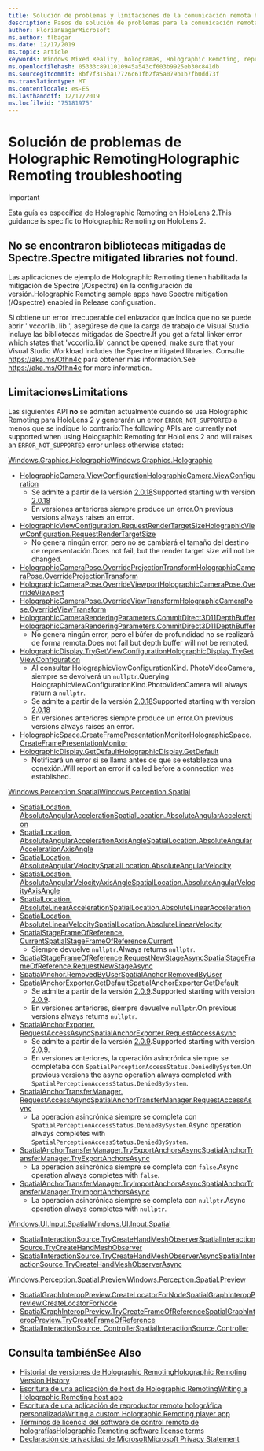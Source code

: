 ```yaml
---
title: Solución de problemas y limitaciones de la comunicación remota holográfica
description: Pasos de solución de problemas para la comunicación remota holográfica en HoloLens 2.
author: FlorianBagarMicrosoft
ms.author: flbagar
ms.date: 12/17/2019
ms.topic: article
keywords: Windows Mixed Reality, hologramas, Holographic Remoting, representación remota, representación en red, HoloLens, hologramas remotos, solución de problemas, ayuda
ms.openlocfilehash: 05333c8911010945a543cf603b9925eb30c841db
ms.sourcegitcommit: 8bf7f315ba17726c61fb2fa5a079b1b7fb0dd73f
ms.translationtype: MT
ms.contentlocale: es-ES
ms.lasthandoff: 12/17/2019
ms.locfileid: "75181975"
---
```

# <a name="holographic-remoting-troubleshooting"></a><span data-ttu-id="d1e82-104">Solución de problemas de Holographic Remoting</span><span class="sxs-lookup"><span data-stu-id="d1e82-104">Holographic Remoting troubleshooting</span></span>

> [!IMPORTANT]
> <span data-ttu-id="d1e82-105">Esta guía es específica de Holographic Remoting en HoloLens 2.</span><span class="sxs-lookup"><span data-stu-id="d1e82-105">This guidance is specific to Holographic Remoting on HoloLens 2.</span></span>

## <a name="spectre-mitigated-libraries-not-found"></a><span data-ttu-id="d1e82-106">No se encontraron bibliotecas mitigadas de Spectre.</span><span class="sxs-lookup"><span data-stu-id="d1e82-106">Spectre mitigated libraries not found.</span></span>

<span data-ttu-id="d1e82-107">Las aplicaciones de ejemplo de Holographic Remoting tienen habilitada la mitigación de Spectre (/Qspectre) en la configuración de versión.</span><span class="sxs-lookup"><span data-stu-id="d1e82-107">Holographic Remoting sample apps have Spectre mitigation (/Qspectre) enabled in Release configuration.</span></span>

<span data-ttu-id="d1e82-108">Si obtiene un error irrecuperable del enlazador que indica que no se puede abrir ' vccorlib. lib ', asegúrese de que la carga de trabajo de Visual Studio incluye las bibliotecas mitigadas de Spectre.</span><span class="sxs-lookup"><span data-stu-id="d1e82-108">If you get a fatal linker error which states that 'vccorlib.lib' cannot be opened, make sure that your Visual Studio Workload includes the Spectre mitigated libraries.</span></span> <span data-ttu-id="d1e82-109">Consulte https://aka.ms/Ofhn4c para obtener más información.</span><span class="sxs-lookup"><span data-stu-id="d1e82-109">See https://aka.ms/Ofhn4c for more information.</span></span>

## <a name="limitations"></a><span data-ttu-id="d1e82-110">Limitaciones</span><span class="sxs-lookup"><span data-stu-id="d1e82-110">Limitations</span></span>

<span data-ttu-id="d1e82-111">Las siguientes API **no** se admiten actualmente cuando se usa Holographic Remoting para HoloLens 2 y generarán un error ```ERROR_NOT_SUPPORTED``` a menos que se indique lo contrario:</span><span class="sxs-lookup"><span data-stu-id="d1e82-111">The following APIs are currently **not** supported when using Holographic Remoting for HoloLens 2 and will raises an ```ERROR_NOT_SUPPORTED``` error unless otherwise stated:</span></span>

[<span data-ttu-id="d1e82-112">Windows.Graphics.Holographic</span><span class="sxs-lookup"><span data-stu-id="d1e82-112">Windows.Graphics.Holographic</span></span>](https://docs.microsoft.com/uwp/api/windows.graphics.holographic)

* [<span data-ttu-id="d1e82-113">HolographicCamera.ViewConfiguration</span><span class="sxs-lookup"><span data-stu-id="d1e82-113">HolographicCamera.ViewConfiguration</span></span>](https://docs.microsoft.com/uwp/api/windows.graphics.holographic.holographiccamera.viewconfiguration)
  - <span data-ttu-id="d1e82-114">Se admite a partir de la versión [2.0.18](holographic-remoting-version-history.md#v2.0.18)</span><span class="sxs-lookup"><span data-stu-id="d1e82-114">Supported starting with version [2.0.18](holographic-remoting-version-history.md#v2.0.18)</span></span>
  - <span data-ttu-id="d1e82-115">En versiones anteriores siempre produce un error.</span><span class="sxs-lookup"><span data-stu-id="d1e82-115">On previous versions always raises an error.</span></span>
* [<span data-ttu-id="d1e82-116">HolographicViewConfiguration.RequestRenderTargetSize</span><span class="sxs-lookup"><span data-stu-id="d1e82-116">HolographicViewConfiguration.RequestRenderTargetSize</span></span>](https://docs.microsoft.com/uwp/api/windows.graphics.holographic.holographicviewconfiguration.requestrendertargetsize#Windows_Graphics_Holographic_HolographicViewConfiguration_RequestRenderTargetSize_Windows_Foundation_Size_)
  - <span data-ttu-id="d1e82-117">No genera ningún error, pero no se cambiará el tamaño del destino de representación.</span><span class="sxs-lookup"><span data-stu-id="d1e82-117">Does not fail, but the render target size will not be changed.</span></span>
* [<span data-ttu-id="d1e82-118">HolographicCameraPose.OverrideProjectionTransform</span><span class="sxs-lookup"><span data-stu-id="d1e82-118">HolographicCameraPose.OverrideProjectionTransform</span></span>](https://docs.microsoft.com/uwp/api/windows.graphics.holographic.holographiccamerapose.overrideprojectiontransform)
* [<span data-ttu-id="d1e82-119">HolographicCameraPose.OverrideViewport</span><span class="sxs-lookup"><span data-stu-id="d1e82-119">HolographicCameraPose.OverrideViewport</span></span>](https://docs.microsoft.com/uwp/api/windows.graphics.holographic.holographiccamerapose.overrideviewport)
* [<span data-ttu-id="d1e82-120">HolographicCameraPose.OverrideViewTransform</span><span class="sxs-lookup"><span data-stu-id="d1e82-120">HolographicCameraPose.OverrideViewTransform</span></span>](https://docs.microsoft.com/uwp/api/windows.graphics.holographic.holographiccamerapose.overrideviewtransform)
* [<span data-ttu-id="d1e82-121">HolographicCameraRenderingParameters.CommitDirect3D11DepthBuffer</span><span class="sxs-lookup"><span data-stu-id="d1e82-121">HolographicCameraRenderingParameters.CommitDirect3D11DepthBuffer</span></span>](https://docs.microsoft.com/uwp/api/windows.graphics.holographic.holographiccamerarenderingparameters.commitdirect3d11depthbuffer#Windows_Graphics_Holographic_HolographicCameraRenderingParameters_CommitDirect3D11DepthBuffer_Windows_Graphics_DirectX_Direct3D11_IDirect3DSurface_)
  - <span data-ttu-id="d1e82-122">No genera ningún error, pero el búfer de profundidad no se realizará de forma remota.</span><span class="sxs-lookup"><span data-stu-id="d1e82-122">Does not fail but depth buffer will not be remoted.</span></span>
* [<span data-ttu-id="d1e82-123">HolographicDisplay.TryGetViewConfiguration</span><span class="sxs-lookup"><span data-stu-id="d1e82-123">HolographicDisplay.TryGetViewConfiguration</span></span>](https://docs.microsoft.com/uwp/api/windows.graphics.holographic.holographicdisplay.trygetviewconfiguration)
  - <span data-ttu-id="d1e82-124">Al consultar HolographicViewConfigurationKind. PhotoVideoCamera, siempre se devolverá un ```nullptr```.</span><span class="sxs-lookup"><span data-stu-id="d1e82-124">Querying HolographicViewConfigurationKind.PhotoVideoCamera will always return a ```nullptr```.</span></span>
  - <span data-ttu-id="d1e82-125">Se admite a partir de la versión [2.0.18](holographic-remoting-version-history.md#v2.0.18)</span><span class="sxs-lookup"><span data-stu-id="d1e82-125">Supported starting with version [2.0.18](holographic-remoting-version-history.md#v2.0.18)</span></span>
  - <span data-ttu-id="d1e82-126">En versiones anteriores siempre produce un error.</span><span class="sxs-lookup"><span data-stu-id="d1e82-126">On previous versions always raises an error.</span></span>
* [<span data-ttu-id="d1e82-127">HolographicSpace.CreateFramePresentationMonitor</span><span class="sxs-lookup"><span data-stu-id="d1e82-127">HolographicSpace.CreateFramePresentationMonitor</span></span>](https://docs.microsoft.com/uwp/api/windows.graphics.holographic.holographicspace.createframepresentationmonitor)
* [<span data-ttu-id="d1e82-128">HolographicDisplay.GetDefault</span><span class="sxs-lookup"><span data-stu-id="d1e82-128">HolographicDisplay.GetDefault</span></span>](https://docs.microsoft.com/uwp/api/windows.graphics.holographic.holographicdisplay.getdefault#Windows_Graphics_Holographic_HolographicDisplay_GetDefault)
  - <span data-ttu-id="d1e82-129">Notificará un error si se llama antes de que se establezca una conexión.</span><span class="sxs-lookup"><span data-stu-id="d1e82-129">Will report an error if called before a connection was established.</span></span>


[<span data-ttu-id="d1e82-130">Windows.Perception.Spatial</span><span class="sxs-lookup"><span data-stu-id="d1e82-130">Windows.Perception.Spatial</span></span>](https://docs.microsoft.com/uwp/api/windows.perception.spatial)

* [<span data-ttu-id="d1e82-131">SpatialLocation. AbsoluteAngularAcceleration</span><span class="sxs-lookup"><span data-stu-id="d1e82-131">SpatialLocation.AbsoluteAngularAcceleration</span></span>](https://docs.microsoft.com/uwp/api/windows.perception.spatial.spatiallocation.absoluteangularacceleration)
* [<span data-ttu-id="d1e82-132">SpatialLocation. AbsoluteAngularAccelerationAxisAngle</span><span class="sxs-lookup"><span data-stu-id="d1e82-132">SpatialLocation.AbsoluteAngularAccelerationAxisAngle</span></span>](https://docs.microsoft.com/uwp/api/windows.perception.spatial.spatiallocation.absoluteangularaccelerationaxisangle)
* [<span data-ttu-id="d1e82-133">SpatialLocation. AbsoluteAngularVelocity</span><span class="sxs-lookup"><span data-stu-id="d1e82-133">SpatialLocation.AbsoluteAngularVelocity</span></span>](https://docs.microsoft.com/uwp/api/windows.perception.spatial.spatiallocation.absoluteangularvelocity)
* [<span data-ttu-id="d1e82-134">SpatialLocation. AbsoluteAngularVelocityAxisAngle</span><span class="sxs-lookup"><span data-stu-id="d1e82-134">SpatialLocation.AbsoluteAngularVelocityAxisAngle</span></span>](https://docs.microsoft.com/uwp/api/windows.perception.spatial.spatiallocation.absoluteangularvelocityaxisangle)
* [<span data-ttu-id="d1e82-135">SpatialLocation. AbsoluteLinearAcceleration</span><span class="sxs-lookup"><span data-stu-id="d1e82-135">SpatialLocation.AbsoluteLinearAcceleration</span></span>](https://docs.microsoft.com/uwp/api/windows.perception.spatial.spatiallocation.absolutelinearacceleration)
* [<span data-ttu-id="d1e82-136">SpatialLocation. AbsoluteLinearVelocity</span><span class="sxs-lookup"><span data-stu-id="d1e82-136">SpatialLocation.AbsoluteLinearVelocity</span></span>](https://docs.microsoft.com/uwp/api/windows.perception.spatial.spatiallocation.absolutelinearvelocity)
* [<span data-ttu-id="d1e82-137">SpatialStageFrameOfReference. Current</span><span class="sxs-lookup"><span data-stu-id="d1e82-137">SpatialStageFrameOfReference.Current</span></span>](https://docs.microsoft.com/uwp/api/windows.perception.spatial.spatialstageframeofreference.current)
  - <span data-ttu-id="d1e82-138">Siempre devuelve ```nullptr```.</span><span class="sxs-lookup"><span data-stu-id="d1e82-138">Always returns ```nullptr```.</span></span>
* [<span data-ttu-id="d1e82-139">SpatialStageFrameOfReference.RequestNewStageAsync</span><span class="sxs-lookup"><span data-stu-id="d1e82-139">SpatialStageFrameOfReference.RequestNewStageAsync</span></span>](https://docs.microsoft.com/uwp/api/windows.perception.spatial.spatialstageframeofreference.requestnewstageasync)
* [<span data-ttu-id="d1e82-140">SpatialAnchor.RemovedByUser</span><span class="sxs-lookup"><span data-stu-id="d1e82-140">SpatialAnchor.RemovedByUser</span></span>](https://docs.microsoft.com/uwp/api/windows.perception.spatial.spatialanchor.removedbyuser)
* [<span data-ttu-id="d1e82-141">SpatialAnchorExporter.GetDefault</span><span class="sxs-lookup"><span data-stu-id="d1e82-141">SpatialAnchorExporter.GetDefault</span></span>](https://docs.microsoft.com/uwp/api/windows.perception.spatial.spatialanchorexporter.getdefault
)
  - <span data-ttu-id="d1e82-142">Se admite a partir de la versión [2.0.9](holographic-remoting-version-history.md#v2.0.9).</span><span class="sxs-lookup"><span data-stu-id="d1e82-142">Supported starting with version [2.0.9](holographic-remoting-version-history.md#v2.0.9).</span></span> 
  - <span data-ttu-id="d1e82-143">En versiones anteriores, siempre devuelve ```nullptr```.</span><span class="sxs-lookup"><span data-stu-id="d1e82-143">On previous versions always returns ```nullptr```.</span></span> 
* [<span data-ttu-id="d1e82-144">SpatialAnchorExporter. RequestAccessAsync</span><span class="sxs-lookup"><span data-stu-id="d1e82-144">SpatialAnchorExporter.RequestAccessAsync</span></span>](https://docs.microsoft.com/uwp/api/windows.perception.spatial.spatialanchorexporter.requestaccessasync
)
  - <span data-ttu-id="d1e82-145">Se admite a partir de la versión [2.0.9](holographic-remoting-version-history.md#v2.0.9).</span><span class="sxs-lookup"><span data-stu-id="d1e82-145">Supported starting with version [2.0.9](holographic-remoting-version-history.md#v2.0.9).</span></span> 
  - <span data-ttu-id="d1e82-146">En versiones anteriores, la operación asincrónica siempre se completaba con ```SpatialPerceptionAccessStatus.DeniedBySystem```.</span><span class="sxs-lookup"><span data-stu-id="d1e82-146">On previous versions the async operation always completed with ```SpatialPerceptionAccessStatus.DeniedBySystem```.</span></span>
* [<span data-ttu-id="d1e82-147">SpatialAnchorTransferManager. RequestAccessAsync</span><span class="sxs-lookup"><span data-stu-id="d1e82-147">SpatialAnchorTransferManager.RequestAccessAsync</span></span>](https://docs.microsoft.com/uwp/api/windows.perception.spatial.spatialanchortransfermanager.requestaccessasync#Windows_Perception_Spatial_SpatialAnchorTransferManager_RequestAccessAsync)
  - <span data-ttu-id="d1e82-148">La operación asincrónica siempre se completa con ```SpatialPerceptionAccessStatus.DeniedBySystem```.</span><span class="sxs-lookup"><span data-stu-id="d1e82-148">Async operation always completes with ```SpatialPerceptionAccessStatus.DeniedBySystem```.</span></span>
* [<span data-ttu-id="d1e82-149">SpatialAnchorTransferManager.TryExportAnchorsAsync</span><span class="sxs-lookup"><span data-stu-id="d1e82-149">SpatialAnchorTransferManager.TryExportAnchorsAsync</span></span>](https://docs.microsoft.com/uwp/api/windows.perception.spatial.spatialanchortransfermanager.tryexportanchorsasync#Windows_Perception_Spatial_SpatialAnchorTransferManager_TryExportAnchorsAsync_Windows_Foundation_Collections_IIterable_Windows_Foundation_Collections_IKeyValuePair_System_String_Windows_Perception_Spatial_SpatialAnchor___Windows_Storage_Streams_IOutputStream_)
  - <span data-ttu-id="d1e82-150">La operación asincrónica siempre se completa con ```false```.</span><span class="sxs-lookup"><span data-stu-id="d1e82-150">Async operation always completes with ```false```.</span></span>
* [<span data-ttu-id="d1e82-151">SpatialAnchorTransferManager.TryImportAnchorsAsync</span><span class="sxs-lookup"><span data-stu-id="d1e82-151">SpatialAnchorTransferManager.TryImportAnchorsAsync</span></span>](https://docs.microsoft.com/uwp/api/windows.perception.spatial.spatialanchortransfermanager.tryimportanchorsasync
)
  - <span data-ttu-id="d1e82-152">La operación asincrónica siempre se completa con ```nullptr```.</span><span class="sxs-lookup"><span data-stu-id="d1e82-152">Async operation always completes with ```nullptr```.</span></span>

[<span data-ttu-id="d1e82-153">Windows.UI.Input.Spatial</span><span class="sxs-lookup"><span data-stu-id="d1e82-153">Windows.UI.Input.Spatial</span></span>](https://docs.microsoft.com/uwp/api/windows.ui.input.spatial)

* [<span data-ttu-id="d1e82-154">SpatialInteractionSource.TryCreateHandMeshObserver</span><span class="sxs-lookup"><span data-stu-id="d1e82-154">SpatialInteractionSource.TryCreateHandMeshObserver</span></span>](https://docs.microsoft.com/uwp/api/windows.ui.input.spatial.spatialinteractionsource.trycreatehandmeshobserver#Windows_UI_Input_Spatial_SpatialInteractionSource_TryCreateHandMeshObserver)
* [<span data-ttu-id="d1e82-155">SpatialInteractionSource.TryCreateHandMeshObserverAsync</span><span class="sxs-lookup"><span data-stu-id="d1e82-155">SpatialInteractionSource.TryCreateHandMeshObserverAsync</span></span>](https://docs.microsoft.com/uwp/api/windows.ui.input.spatial.spatialinteractionsource.trycreatehandmeshobserverasync)

[<span data-ttu-id="d1e82-156">Windows.Perception.Spatial.Preview</span><span class="sxs-lookup"><span data-stu-id="d1e82-156">Windows.Perception.Spatial.Preview</span></span>](https://docs.microsoft.com/uwp/api/windows.perception.spatial.preview)

* [<span data-ttu-id="d1e82-157">SpatialGraphInteropPreview.CreateLocatorForNode</span><span class="sxs-lookup"><span data-stu-id="d1e82-157">SpatialGraphInteropPreview.CreateLocatorForNode</span></span>](https://docs.microsoft.com/uwp/api/windows.perception.spatial.preview.spatialgraphinteroppreview.createlocatorfornode)
* [<span data-ttu-id="d1e82-158">SpatialGraphInteropPreview.TryCreateFrameOfReference</span><span class="sxs-lookup"><span data-stu-id="d1e82-158">SpatialGraphInteropPreview.TryCreateFrameOfReference</span></span>](https://docs.microsoft.com/uwp/api/windows.perception.spatial.preview.spatialgraphinteroppreview.trycreateframeofreference)
* [<span data-ttu-id="d1e82-159">SpatialInteractionSource. Controller</span><span class="sxs-lookup"><span data-stu-id="d1e82-159">SpatialInteractionSource.Controller</span></span>](https://docs.microsoft.com/uwp/api/windows.ui.input.spatial.spatialinteractionsource.controller#Windows_UI_Input_Spatial_SpatialInteractionSource_Controller)

## <a name="see-also"></a><span data-ttu-id="d1e82-160">Consulta también</span><span class="sxs-lookup"><span data-stu-id="d1e82-160">See Also</span></span>
* [<span data-ttu-id="d1e82-161">Historial de versiones de Holographic Remoting</span><span class="sxs-lookup"><span data-stu-id="d1e82-161">Holographic Remoting Version History</span></span>](holographic-remoting-version-history.md)
* [<span data-ttu-id="d1e82-162">Escritura de una aplicación de host de Holographic Remoting</span><span class="sxs-lookup"><span data-stu-id="d1e82-162">Writing a Holographic Remoting host app</span></span>](holographic-remoting-create-host.md)
* [<span data-ttu-id="d1e82-163">Escritura de una aplicación de reproductor remoto holográfica personalizada</span><span class="sxs-lookup"><span data-stu-id="d1e82-163">Writing a custom Holographic Remoting player app</span></span>](holographic-remoting-create-player.md)
* [<span data-ttu-id="d1e82-164">Términos de licencia del software de control remoto de holografías</span><span class="sxs-lookup"><span data-stu-id="d1e82-164">Holographic Remoting software license terms</span></span>](https://docs.microsoft.com/legal/mixed-reality/microsoft-holographic-remoting-software-license-terms)
* [<span data-ttu-id="d1e82-165">Declaración de privacidad de Microsoft</span><span class="sxs-lookup"><span data-stu-id="d1e82-165">Microsoft Privacy Statement</span></span>](https://go.microsoft.com/fwlink/?LinkId=521839)
